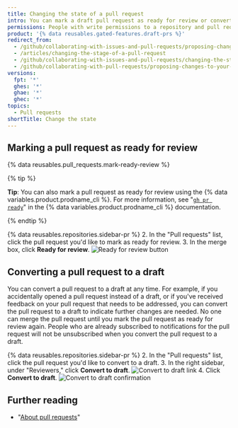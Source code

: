 ```yaml
---
title: Changing the state of a pull request
intro: You can mark a draft pull request as ready for review or convert a pull request to a draft.
permissions: People with write permissions to a repository and pull request authors can change the stage of a pull request.
product: '{% data reusables.gated-features.draft-prs %}'
redirect_from:
  - /github/collaborating-with-issues-and-pull-requests/proposing-changes-to-your-work-with-pull-requests/changing-the-stage-of-a-pull-request
  - /articles/changing-the-stage-of-a-pull-request
  - /github/collaborating-with-issues-and-pull-requests/changing-the-stage-of-a-pull-request
  - /github/collaborating-with-pull-requests/proposing-changes-to-your-work-with-pull-requests/changing-the-stage-of-a-pull-request
versions:
  fpt: '*'
  ghes: '*'
  ghae: '*'
  ghec: '*'
topics:
  - Pull requests
shortTitle: Change the state
---
```

## Marking a pull request as ready for review

{% data reusables.pull_requests.mark-ready-review %}

{% tip %}

**Tip**: You can also mark a pull request as ready for review using the {% data variables.product.prodname_cli %}. For more information, see "[`gh pr ready`](https://cli.github.com/manual/gh_pr_ready)" in the {% data variables.product.prodname_cli %} documentation.

{% endtip %}

{% data reusables.repositories.sidebar-pr %}
2. In the "Pull requests" list, click the pull request you'd like to mark as ready for review.
3. In the merge box, click **Ready for review**.
  ![Ready for review button](/assets/images/help/pull_requests/ready-for-review-button.png)

## Converting a pull request to a draft

You can convert a pull request to a draft at any time. For example, if you accidentally opened a pull request instead of a draft, or if you've received feedback on your pull request that needs to be addressed, you can convert the pull request to a draft to indicate further changes are needed. No one can merge the pull request until you mark the pull request as ready for review again. People who are already subscribed to notifications for the pull request will not be unsubscribed when you convert the pull request to a draft.

{% data reusables.repositories.sidebar-pr %}
2. In the "Pull requests" list, click the pull request you'd like to convert to a draft.
3. In the right sidebar, under "Reviewers," click **Convert to draft**.
  ![Convert to draft link](/assets/images/help/pull_requests/convert-to-draft-link.png)
4. Click **Convert to draft**.
  ![Convert to draft confirmation](/assets/images/help/pull_requests/convert-to-draft-dialog.png)

## Further reading

- "[About pull requests](/github/collaborating-with-issues-and-pull-requests/about-pull-requests)"
